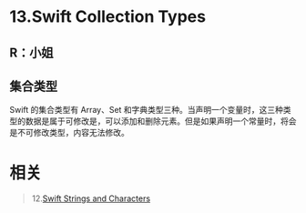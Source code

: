 # 13.Swift Collection Types

## R：小姐

## 集合类型

Swift 的集合类型有 Array、Set 和字典类型三种。当声明一个变量时，这三种类型的数据是属于可修改是，可以添加和删除元素。但是如果声明一个常量时，将会是不可修改类型，内容无法修改。

# 相关

> 12.[Swift Strings and Characters](https://github.com/zfanli/notes/blob/master/swift/12.StringsAndCharacters.md)
